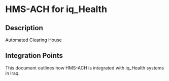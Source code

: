 # HMS-ACH for iq_Health

## Description

Automated Clearing House

## Integration Points

This document outlines how HMS-ACH is integrated with iq_Health systems in Iraq.
